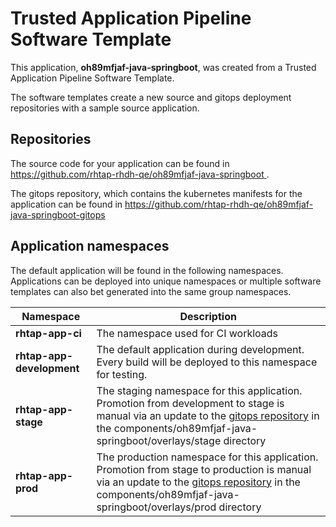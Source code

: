 # Trusted Application Pipeline Software Template

This application, **oh89mfjaf-java-springboot**, was created from a Trusted Application Pipeline Software Template.

The software templates create a new source and gitops deployment repositories with a sample source application. 

## Repositories

The source code for your application can be found in [https://github.com/rhtap-rhdh-qe/oh89mfjaf-java-springboot ](https://github.com/rhtap-rhdh-qe/oh89mfjaf-java-springboot ).
 
The gitops repository, which contains the kubernetes manifests for the application can be found in 
[https://github.com/rhtap-rhdh-qe/oh89mfjaf-java-springboot-gitops ](https://github.com/rhtap-rhdh-qe/oh89mfjaf-java-springboot-gitops ) 

## Application namespaces 

The default application will be found in the following namespaces. Applications can be deployed into unique namespaces or multiple software templates can also bet generated into the same group namespaces.  

|  Namespace   |  Description   |  
| -------- | -------- |
| **rhtap-app-ci** | The namespace used for CI workloads |
| **rhtap-app-development** | The default application during development. Every build will be deployed to this namespace for testing. |
| **rhtap-app-stage** | The staging namespace for this application. Promotion from development to stage is manual via an update to the [gitops repository](https://github.com/rhtap-rhdh-qe/oh89mfjaf-java-springboot-gitops ) in the components/oh89mfjaf-java-springboot/overlays/stage directory |
| **rhtap-app-prod** | The production namespace for this application. Promotion from stage to production is manual via an update to the [gitops repository](https://github.com/rhtap-rhdh-qe/oh89mfjaf-java-springboot-gitops ) in the components/oh89mfjaf-java-springboot/overlays/prod directory |